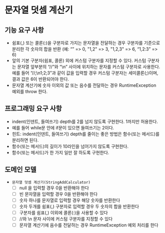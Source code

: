 # 문자열 덧셈 계산기

## 기능 요구 사항
- 쉼표(,) 또는 콜론(:)을 구분자로 가지는 문자열을 전달하는 경우 구분자를 기준으로 분리한 각 숫자의 합을 반환 (예: “” => 0, "1,2" => 3, "1,2,3" => 6, “1,2:3” => 6)
- 앞의 기본 구분자(쉼표, 콜론) 외에 커스텀 구분자를 지정할 수 있다. 커스텀 구분자는 문자열 앞부분의 “//”와 “\n” 사이에 위치하는 문자를 커스텀 구분자로 사용한다. 예를 들어 “//;\n1;2;3”과 같이 값을 입력할 경우 커스텀 구분자는 세미콜론(;)이며, 결과 값은 6이 반환되어야 한다.
- 문자열 계산기에 숫자 이외의 값 또는 음수를 전달하는 경우 RuntimeException 예외를 throw 한다.

## 프로그래밍 요구 사항
- indent(인덴트, 들여쓰기) depth를 2를 넘지 않도록 구현한다. 1까지만 허용한다.
- 예를 들어 while문 안에 if문이 있으면 들여쓰기는 2이다.
- 힌트: indent(인덴트, 들여쓰기) depth를 줄이는 좋은 방법은 함수(또는 메서드)를 분리하면 된다.
- 함수(또는 메서드)의 길이가 10라인을 넘어가지 않도록 구현한다.
- 함수(또는 메서드)가 한 가지 일만 잘 하도록 구현한다.

## 도메인 모델

- `문자열 덧셈 계산기(StringAddCalculator)`
    - [ ] null 을 입력할 경우 0을 반환해야 한다
    - [ ] 빈 문자열을 입력할 경우 0을 반환해야 한다
    - [ ] 숫자 하나를 문자열로 입력할 경우 해당 숫자를 반환한다
    - [ ] 숫자 두개를 쉼표(,) 구분자로 입력할 경우 두 숫자의 합을 반환한다
    - [ ] 구분자를 쉼표(,) 이외에 콜론(:)을 사용할 수 있다
    - [ ] //와 \\n 문자 사이에 커스텀 구분자를 지정할 수 있다
    - [ ] 문자열 계산기에 음수를 전달하는 경우 RuntimeException 예외 처리를 한다
